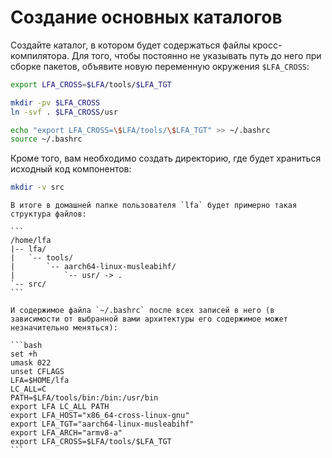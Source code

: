 # Создание основных каталогов

Создайте каталог, в котором будет содержаться файлы кросс-компилятора. Для того, чтобы постоянно не указывать путь до него при сборке пакетов, объявите новую переменную окружения `$LFA_CROSS`:

```bash
export LFA_CROSS=$LFA/tools/$LFA_TGT

mkdir -pv $LFA_CROSS
ln -svf . $LFA_CROSS/usr

echo "export LFA_CROSS=\$LFA/tools/\$LFA_TGT" >> ~/.bashrc
source ~/.bashrc
```

Кроме того, вам необходимо создать директорию, где будет храниться исходный код компонентов:

```bash
mkdir -v src
```

~~~admonish tip title="Проверьте себя" collapsible=true
В итоге в домашней папке пользователя `lfa` будет примерно такая структура файлов:

```
/home/lfa
|-- lfa/
|   `-- tools/
|       `-- aarch64-linux-musleabihf/
|           `-- usr/ -> .
`-- src/
```

И содержимое файла `~/.bashrc` после всех записей в него (в зависимости от выбранной вами архитектуры его содержимое может незначительно меняться):

```bash
set +h
umask 022
unset CFLAGS
LFA=$HOME/lfa
LC_ALL=C
PATH=$LFA/tools/bin:/bin:/usr/bin
export LFA LC_ALL PATH
export LFA_HOST="x86_64-cross-linux-gnu"
export LFA_TGT="aarch64-linux-musleabihf"
export LFA_ARCH="armv8-a"
export LFA_CROSS=$LFA/tools/$LFA_TGT
```
~~~

